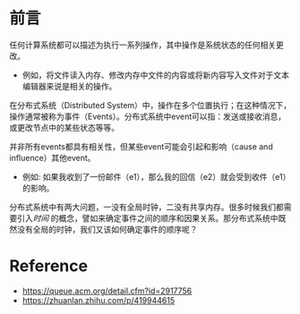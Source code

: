 # 前言

任何计算系统都可以描述为执行一系列操作，其中操作是系统状态的任何相关更改。

* 例如，将文件读入内存、修改内存中文件的内容或将新内容写入文件对于文本编辑器来说是相关的操作。

在分布式系统（Distributed System）中，操作在多个位置执行；在这种情况下，操作通常被称为事件（Events）。分布式系统中event可以指：发送或接收消息，或更改节点中的某些状态等等。

并非所有events都具有相关性，但某些event可能会引起和影响（cause and influence）其他event。

* 例如: 如果我收到了一份邮件（e1），那么我的回信（e2）就会受到收件（e1）的影响。



分布式系统中有两大问题，一没有全局时钟，二没有共享内存。很多时候我们都需要引入*时间* 的概念，譬如来确定事件之间的顺序和因果关系。那分布式系统中既然没有全局的时钟，我们又该如何确定事件的顺序呢？

# Reference

* https://queue.acm.org/detail.cfm?id=2917756
* https://zhuanlan.zhihu.com/p/419944615